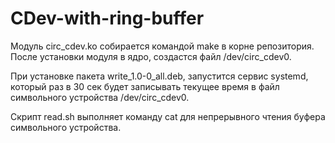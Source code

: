 # CDev-with-ring-buffer

Модуль circ_cdev.ko собирается командой make в корне репозитория.
После установки модуля в ядро, создастся файл /dev/circ_cdev0.

При установке пакета write_1.0-0_all.deb, запуcтится сервис systemd, который раз в 30 сек будет записывать текущее время в файл символьного устройства /dev/circ_cdev0.

Скрипт read.sh выполняет команду cat для непрерывного чтения буфера символьного устройства.
